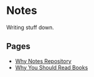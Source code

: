 
# Notes

Writing stuff down.

## Pages

- [Why Notes Repository](/pages/why_notes_repository.md)
- [Why You Should Read Books](/pages/why_you_should_read_books.md)



